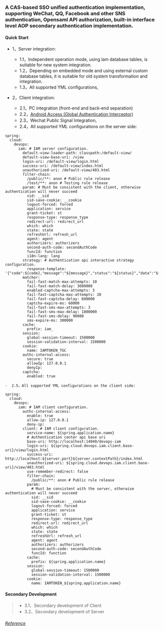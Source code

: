 ### A CAS-based SSO unified authentication implementation, supporting WeChat, QQ, Facebook and other SNS authentication, Opensaml API authorization, built-in interface level AOP secondary authentication implementation.

#### Quick Start
- 1，Server integration:
    - 1.1，Independent operation mode, using Iam database tables, is suitable for new system integration.
    - 1.2，Depending on embedded mode and using external custom database tables, it is suitable for old system transformation and integration.
    - 1.3，All supported YML configurations,

- 2，Client integration:
    - 2.1，PC integration (front-end and back-end separation)
    - 2.2，[Android Access (Global Authentication Interceptor)](super-devops-iam-example/src/main/java/com/wl4g/devops/iam/example/android/AndroidIamUserCoordinator.java)
	- 2.3，Wechat Public Signal Integration,
	- 2.4，All supported YML configurations on the server side:
```
spring:
  cloud:
    devops:
      iam: # IAM server configuration.
        default-view-loader-path: classpath:/default-view/
        default-view-base-uri: /view
        login-uri: /default-view/login.html
        success-uri: /default-view/index.html
        unauthorized-uri: /default-view/403.html
        filter-chain: 
          /public/**: anon # Public rule release
          /test/**: anon # Testing rule release
        param: # Must be consistent with the client, otherwise authentication will never succeed
          sid: __sid
          sid-save-cookie: __cookie
          logout-forced: forced
          application: service
          grant-ticket: st
          response-type: response_type
          redirect-url: redirect_url
          which: which
          state: state
          refreshUrl: refresh_url
          agent: agent
          authorizers: authorizers
          second-auth-code: secondAuthCode
          funcId: function
          i18n-lang: lang
        strategy: # Authentication api interactive strategy configuration.
          response-template: '{"code":${code},"message":"${message}","status":"${status}","data":"${data}"}'
        matcher:
          fail-fast-match-max-attempts: 10
          fail-fast-match-delay: 3600000
          enabled-captcha-max-attempts: 3
          fail-fast-captcha-max-attempts: 20
          fail-fast-captcha-delay: 600000
          captcha-expire-ms: 60000
          fail-fast-sms-max-attempts: 3
          fail-fast-sms-max-delay: 1800000
          fail-fast-sms-delay: 90000
          sms-expire-ms: 300000
        cache:
          prefix: iam_
        session:
          global-session-timeout: 1500000
          session-validation-interval: 1500000
        cookie:
          name: IAMTOKEN_TGC
        authc-internal-access:
          secure: true
          allowIp: 127.0.0.1
          denyIp:
        captcha:
          enabled: true
```
	-  2.5，All supported YML configurations on the client side:
```
spring:
  cloud:
    devops:
      iam: # IAM client configuration.
        authc-internal-access:
          enable: true
          allow-ip: 127.0.0.1
          deny-ip: 
        client: # IAM client configuration.
          service-name: ${spring.application.name}
          # Authentication center api base uri
          base-uri: http://localhost:14040/devops-iam
          login-uri: ${spring.cloud.devops.iam.client.base-uri}/view/login.html
          success-uri: http://localhost:${server.port}${server.contextPath}/index.html
          unauthorized-uri: ${spring.cloud.devops.iam.client.base-uri}/view/403.html
          use-remember-redirect: false
          filter-chain:
            /public/**: anon # Public rule release
          param:
            # Must be consistent with the server, otherwise authentication will never succeed
            sid: __sid
            sid-save-cookie: __cookie
            logout-forced: forced
            application: service
            grant-ticket: st
            response-type: response_type
            redirect-url: redirect_url
            which: which
            state: state
            refreshUrl: refresh_url
            agent: agent
            authorizers: authorizers
            second-auth-code: secondAuthCode
            funcId: function
          cache:
            prefix: ${spring.application.name}
          session:
            global-session-timeout: 1500000
            session-validation-interval: 1500000
          cookie:
            name: IAMTOKEN_${spring.application.name}
```

#### Secondary Development
> * 3.1、Secondary development of Client
> * 3.2、Secondary development of Server

###### [Reference](https://www.zybuluo.com/mdeditor)